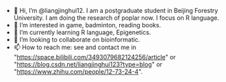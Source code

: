 - 👋 Hi, I’m @liangjinghui12. I am a postgraduate student in Beijing Forestry University. I  am doing the research of poplar now. I focus on R language.
- 👀 I’m interested in game, badminton, reading books.
- 🌱 I’m currently learning R language, Epigenetics.
- 💞️ I’m looking to collaborate on bioinformatic.
- 📫 How to reach me:  see and contact me in "https://space.bilibili.com/3493079682124256/article" or "https://blog.csdn.net/liangjinghui123?type=blog" or "https://www.zhihu.com/people/12-73-24-4".

<!---
liangjinghui12/liangjinghui12 is a ✨ special ✨ repository because its `README.md` (this file) appears on your GitHub profile.
You can click the Preview link to take a look at your changes.
--->
